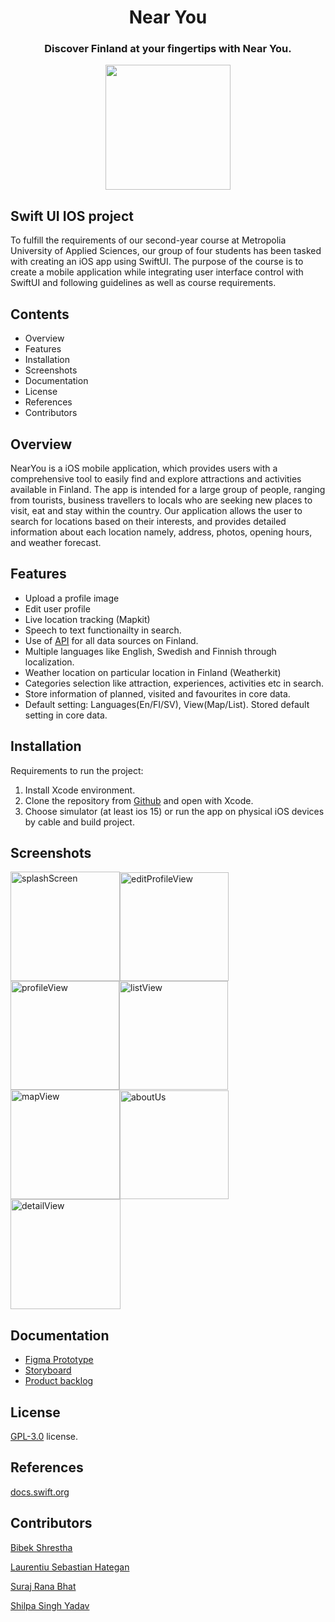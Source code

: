 <h1 align="center">Near You</h1> 
<h3 align="center">Discover Finland at your fingertips with Near You.</h3> 

<p align="center">
  <img width="200" height="200" src="https://users.metropolia.fi/~shilpasy/nearyouLogo/transparentLogo.png">
</p>

## Swift UI IOS project
To fulfill the requirements of our second-year course at Metropolia University of Applied Sciences, our group of four students has been tasked with creating an iOS app using SwiftUI. The purpose of the course is to create a mobile application while integrating user interface control with SwiftUI and following guidelines as well as course requirements.  

## Contents
- Overview
- Features
- Installation
- Screenshots
- Documentation
- License
- References
- Contributors

## Overview
NearYou is a iOS mobile application, which provides users with a comprehensive tool to easily find and explore attractions and activities available in Finland. The app is intended for a large group of people, ranging from tourists, business travellers to locals who are seeking 
new places to visit, eat and stay within the country. Our application allows the user to search for locations based on their interests, and provides detailed information about each location namely, address, photos, opening hours, and weather forecast.

## Features
- Upload a profile image
- Edit user profile
- Live location tracking (Mapkit)
- Speech to text functionailty in search.
- Use of [API](https://mediabank.businessfinland.fi/l/KKB_XWXsKdm8) for all data sources on Finland.
- Multiple languages like English, Swedish and Finnish through localization.
- Weather location on particular location in Finland (Weatherkit)
- Categories selection like attraction, experiences, activities etc in search.
- Store information of planned, visited and favourites in core data.
- Default setting: Languages(En/FI/SV), View(Map/List). Stored default setting in core data.

## Installation
Requirements to run the project:
1. Install Xcode environment.
2. Clone the repository from [Github](https://github.com/Shilupa/near-you.git) and open with Xcode.
3. Choose simulator (at least ios 15) or run the app on physical iOS devices by cable and build project.

## Screenshots

<img width="175" alt="splashScreen" src="https://user-images.githubusercontent.com/59287175/235557917-245296b8-87d4-4f3c-9e55-d0cf2d18fccc.png"><img width="174" alt="editProfileView" src="https://user-images.githubusercontent.com/59287175/235558859-1e8e8773-8c08-4f9a-a1fe-b02ac9c9c785.png"><img width="174" alt="profileView" src="https://user-images.githubusercontent.com/59287175/235558527-e0685470-2e9b-4ad1-a53d-9c2ba64c56ce.png"><img width="174" alt="listView" src="https://user-images.githubusercontent.com/59287175/235558560-1cd63a2b-239d-463f-9007-f679392c57fa.png"><img width="175" alt="mapView" src="https://user-images.githubusercontent.com/59287175/235558589-e9389179-a1ac-40a3-ae4c-3d790fb3243a.png"><img width="174" alt="aboutUs" src="https://user-images.githubusercontent.com/59287175/235558630-16719e08-766e-4676-bc14-ae33fdefab74.png"><img width="176" alt="detailView" src="https://user-images.githubusercontent.com/59287175/235836399-d928a2e1-398c-440a-96ee-94c72f1a08ab.png">

## Documentation
- [Figma Prototype](https://www.figma.com/proto/46jCzdZVoSx7FxgZQcDcYE/Near-You?node-id=97-2902&scaling=scale-down&page-id=0%3A1&starting-point-node-id=97%3A2902)
- [Storyboard](https://users.metropolia.fi/~shilpasy/nearyouLogo/storyboard.jpg)
- [Product backlog](https://trello.com/b/rjpdI7hr/near-you-project-backlog)

## License

[GPL-3.0](https://github.com/thuymymai/Helpers/blob/main/LICENSE) license.

## References
[docs.swift.org](https://docs.swift.org/swift-book/documentation/the-swift-programming-language/thebasics/)

## Contributors
   [Bibek Shrestha](https://github.com/bekstha)

   [Laurentiu Sebastian Hategan](https://github.com/laurenthat)
   
   [Suraj Rana Bhat](https://github.com/SurajKRB)

   [Shilpa Singh Yadav](https://github.com/Shilupa)

